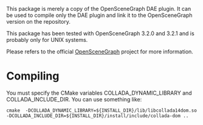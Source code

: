 This package is merely a copy of the OpenSceneGraph DAE plugin.
It can be used to compile only the DAE plugin and link it to the 
OpenSceneGraph version on the repository.

This package has been tested with OpenSceneGraph 3.2.0 and 3.2.1 and is probably only for UNIX
systems.

Please refers to the official [OpenSceneGraph](https://github.com/openscenegraph/OpenSceneGraph) project for more information.

# Compiling
You must specify the CMake variables COLLADA_DYNAMIC_LIBRARY and
COLLADA_INCLUDE_DIR. You can use something like:

```
cmake  -DCOLLADA_DYNAMIC_LIBRARY=${INSTALL_DIR}/lib/libcollada14dom.so -DCOLLADA_INCLUDE_DIR=${INSTALL_DIR}/install/include/collada-dom ..
```
